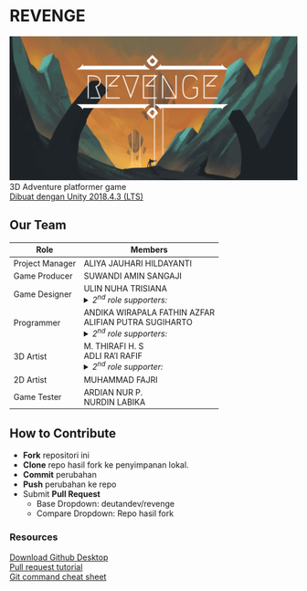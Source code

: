 # REVENGE
[![REVENGE](gh-img/revenge-gh.png)](https://alifianputrasugiharto.itch.io/21-revenge)  
3D Adventure platformer game  
[Dibuat dengan Unity 2018.4.3 (LTS)](https://unity3d.com/unity/qa/lts-releases?version=2018.4)

## Our Team
Role | Members
-|-
Project Manager | ALIYA JAUHARI HILDAYANTI
Game Producer | SUWANDI AMIN SANGAJI
Game Designer | ULIN NUHA TRISIANA <br> <details> <summary><i>2<sup>nd</sup> role supporters:</i></summary> ARDIAN NUR P. <br> NURDIN LABIKA <br> ALIFIAN PUTRA SUGIHARTO</details>
Programmer | ANDIKA WIRAPALA FATHIN AZFAR <br> ALIFIAN PUTRA SUGIHARTO <br> <details> <summary><i>2<sup>nd</sup> role supporters:</i></summary> ADLI RA’I RAFIF <br> ULIN NUHA TRISIANA </details>
3D Artist | M. THIRAFI H. S <br> ADLI RA’I RAFIF  <br>  <details> <summary><i>2<sup>nd</sup> role supporter:</i></summary> ADLI RA’I RAFIF <br> ULIN NUHA TRISIANA <br> ANDIKA WIRAPALA FATHIN AZFAR </details>
2D Artist | MUHAMMAD FAJRI
Game Tester | ARDIAN NUR P. <br> NURDIN LABIKA

## How to Contribute
- **Fork** repositori ini
- **Clone** repo hasil fork ke penyimpanan lokal.
- **Commit** perubahan
- **Push** perubahan ke repo
- Submit **Pull Request**
    - Base Dropdown: deutandev/revenge
    - Compare Dropdown: Repo hasil fork

### Resources
[Download Github Desktop](https://desktop.github.com/)  
[Pull request tutorial](https://github.com/yangsu/pull-request-tutorial)  
[Git command cheat sheet](https://training.github.com/downloads/id/github-git-cheat-sheet/)
